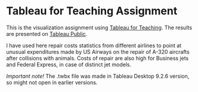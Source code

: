 # Tableau for Teaching Assignment

This is the visualization assignment using [Tableau for Teaching](http://www.tableau.com/academic/teaching/licenses "fill in form"). The results are presented on [Tableau Public](https://public.tableau.com/profile/roman1344#!/vizhome/shared/B3BJRZ6YJ "my page").

I have used here repair costs statistics from different airlines to point at unusual expenditures made by US Airways on the repair of A-320 aircrafts after collisions with animals. Costs of repair are also high for Business jets and Federal Express, in case of distinct jet models.

*Important note!* The .twbx file was made in Tableau Desktop 9.2.6 version, so might not open in earlier versions.
